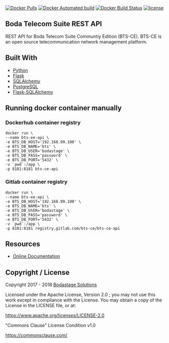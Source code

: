 [![Docker Pulls](https://img.shields.io/docker/pulls/bodastage/bts-ce-api.svg)]() [![Docker Automated build](https://img.shields.io/docker/automated/bodastage/bts-ce-api.svg)]() [![Docker Build Status](https://img.shields.io/docker/build/bodastage/bts-ce-api.svg)]() [![license](https://img.shields.io/github/license/bodastage/bts-ce-api.svg)](https://github.com/bodastage/bts-ce-api/blob/master/LICENCE) 

## Boda Telecom Suite  REST API
REST API for Boda Telecom Suite Communtiy Edition (BTS-CE). BTS-CE is an open source telecommunication network management platform.

## Built With
- [Python](https://www.python.org)
- [Flask](http://flask.pocoo.org/)
- [SQLAlchemy](https://www.sqlalchemy.org/)
- [PostgreSQL](https://www.postgresql.org/)
- [Flask-SQLAlchemy](http://flask-sqlalchemy.pocoo.org/2.3/)

## Running docker container manually

### Dockerhub container registry
```
docker run \
--name bts-ee-api \
-e BTS_DB_HOST='192.168.99.100' \
-e BTS_DB_NAME='bts' \
-e BTS_DB_USER='bodastage' \
-e BTS_DB_PASS='password' \
-e BTS_DB_PORT='5432' \
-v `pwd`:/app \
-p 8181:8181 bts-ce-api
```

### Gitlab container registry
```
docker run \
--name bts-ee-api \
-e BTS_DB_HOST='192.168.99.100' \
-e BTS_DB_NAME='bts' \
-e BTS_DB_USER='bodastage' \
-e BTS_DB_PASS='password' \
-e BTS_DB_PORT='5432' \
-v `pwd`:/app \
-p 8181:8181 registry.gitlab.com/bts-ce/bts-ce-api
```

## Resources

* [Online Documentation](http://docs.bodastage.com)

## Copyright / License
Copyright 2017 - 2018 [Bodastage Solutions](http://www.bodastage.com)

Licensed under the Apache License, Version 2.0 ; you may not use this work except in compliance with the License. You may obtain a copy of the License in the LICENSE file, or at:

https://www.apache.org/licenses/LICENSE-2.0

"Commons Clause" License Condition v1.0

https://commonsclause.com/


